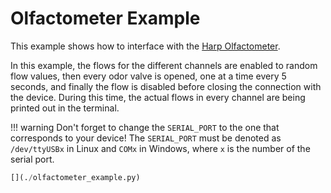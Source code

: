 # Olfactometer Example

This example shows how to interface with the [Harp Olfactometer](https://github.com/harp-tech/device.olfactometer).

In this example, the flows for the different channels are enabled to random flow values, then every odor valve is opened, one at a time every 5 seconds, and finally the flow is disabled before closing the connection with the device. During this time, the actual flows in every channel are being printed out in the terminal.

!!! warning
    Don't forget to change the `SERIAL_PORT` to the one that corresponds to your device! The `SERIAL_PORT` must be denoted as `/dev/ttyUSBx` in Linux and `COMx` in Windows, where `x` is the number of the serial port.

<!--codeinclude-->
```python
[](./olfactometer_example.py)
```
<!--/codeinclude-->

